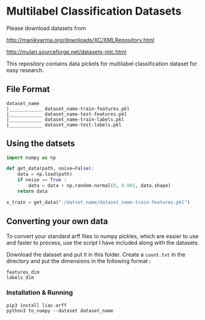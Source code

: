 # Multilabel Classification Datasets

Please download datasets from

http://manikvarma.org/downloads/XC/XMLRepository.html

http://mulan.sourceforge.net/datasets-mlc.html

This repository contains data pickels for multilabel classification dataset for easy research. 

## File Format 
```
dataset_name
|____________ dataset_name-train-features.pkl
|____________ dataset_name-test-features.pkl
|____________ dataset_name-train-labels.pkl
|____________ dataset_name-test-labels.pkl
```

## Using the datsets 
```python
import numpy as np

def get_data(path, noise=False):
    data = np.load(path)
    if noise == True :
        data = data + np.random.normal(0, 0.001, data.shape)
    return data

x_train = get_data("./datset_name/dataset_name-train-features.pkl")
```

## Converting your own data
To convert your standard arff files to numpy pickles, which are easier to use and faster to process, use the script I have included along with the datasets.

Download the dataset and put it in this folder. Create a `count.txt` in the directory and put the dimensions in the following format :
```
features_dim
labels_dim
```
### Installation & Running
```shell
pip3 install liac-arff 
python3 to_numpy --dataset dataset_name
```
